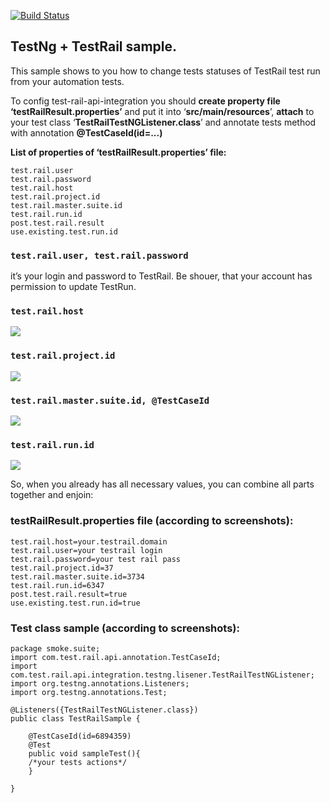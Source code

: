 [![Build Status](https://travis-ci.org/apanashchenko/test-rail-api-integration.svg?branch=master)](https://travis-ci.org/apanashchenko/test-rail-api-integration)


## TestNg + TestRail sample.

This sample shows to you how to change tests statuses of TestRail test run from your automation tests.

To config test-rail-api-integration you should **create property file ‘testRailResult.properties’** and put it into ‘**src/main/resources**’, **attach** to your test class ‘**TestRailTestNGListener.class**’ and annotate tests method with annotation **@TestCaseId(id=...)**

**List of properties of ‘testRailResult.properties’ file:** 

    test.rail.user
    test.rail.password
    test.rail.host
    test.rail.project.id 
    test.rail.master.suite.id 
    test.rail.run.id
    post.test.rail.result
    use.existing.test.run.id

### `test.rail.user, test.rail.password`
 it’s your login and password to TestRail. Be shouer, that your account has permission to update TestRun.

### `test.rail.host`

![](https://lh3.googleusercontent.com/oIb9xkMnXlNNq9GJP_ol5YH1HEOxEPBLZLkvXRgfvedymOvNrHl4UXVwaVL-J9rSHxztZZuBp_Los8NmSPBiJ33a15DulDi59zsASIQVXymC_d4SExQ9Kst7uIalNFVt63qj7YIH)

### `test.rail.project.id`
**![](https://lh3.googleusercontent.com/Q4OyfGyJFElRcbWwJ9lH38zzIoYbwEexVaj_mf_ZJCTTO9f5GBft-EKyHY_4lh-37n08YV6hPLAzriJYYXthHdsP2y5yPd3cxcgEFwRmeXoVyjbpEK-Rd0VYnSixE0GjIC0D-x0K)**
### `test.rail.master.suite.id, @TestCaseId`
**![](https://lh6.googleusercontent.com/NcAC8MHc55itxhrKg1dtArdiXmFnB84AfmTu3xbjrywKzG_rH8-Fki72M7BZaLQk_oysHTyzom1UsOP92QgeRCND4HLOb-1Zod8ZlN0L8Je1LJIMKJTSfQvaQkx7oL2jIe83Y-Ca)**
### `test.rail.run.id`
**![](https://lh6.googleusercontent.com/rcf_7TS8jQSZhNGh2hpq6HwkViH2c9bh8GB9LK6jtynfsApaFbIYNfG2ilfNaXTnVPOWltAhD3ADmMcMNro0Gdk-xm_449FEEuOzl6lRefJMACM15d-q4PQtIPo-VxvK5FnbNmg6)**

So, when you already has all necessary values, you can combine all parts together and enjoin:

### testRailResult.properties file (according to screenshots):

    test.rail.host=your.testrail.domain  
    test.rail.user=your testrail login  
    test.rail.password=your test rail pass  
    test.rail.project.id=37  
    test.rail.master.suite.id=3734  
    test.rail.run.id=6347  
    post.test.rail.result=true
    use.existing.test.run.id=true

### Test class sample (according to screenshots):

    package smoke.suite;  
    import com.test.rail.api.annotation.TestCaseId;  
    import com.test.rail.api.integration.testng.lisener.TestRailTestNGListener;  
    import org.testng.annotations.Listeners;  
    import org.testng.annotations.Test;  
    
    @Listeners({TestRailTestNGListener.class})  
    public class TestRailSample {  
    
        @TestCaseId(id=6894359)
        @Test
        public void sampleTest(){
        /*your tests actions*/
        }
     
    }
